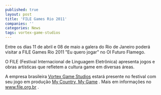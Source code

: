 ```yaml
---
published: true
layout: post
title: 'FILE Games Rio 2011'
companies: ''
categories: News
tags: vortex-game-studios
---
```

Entre os dias 11 de abril e 08 de maio a galera do Rio de Janeiro poder&#225; visitar a FILE Games Rio 2011 &quot;Eu quero jogar&quot; no OI Futuro Flamego.
 
O FILE (Festival Internacional de Linguagem Eletr&#244;nica) apresenta jogos e obras art&#237;sticas que refletem a cultura game em diversas &#225;reas.
 
 

 
A empresa brasileira <a href="http://vortexgamestudios.com.br/" target="_blank">Vortex Game Studios</a>
 estar&#225; presente no festival com seu jogo em produ&#231;&#227;o <a href="http://blogs.vortexgamestudios.com.br/mycountrymyname/" target="_blank">My Country, My Game</a>
.
Mais em informa&#231;&#245;es no <a href="http://www.file.org.br" target="_blank">www.file.org.br</a>
.
